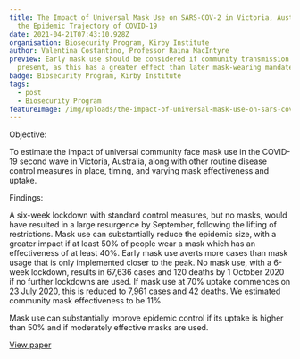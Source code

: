 ```yaml
---
title: The Impact of Universal Mask Use on SARS-COV-2 in Victoria, Australia on
  the Epidemic Trajectory of COVID-19
date: 2021-04-21T07:43:10.928Z
organisation: Biosecurity Program, Kirby Institute
author: Valentina Costantino, Professor Raina MacIntyre
preview: Early mask use should be considered if community transmission is
  present, as this has a greater effect than later mask-wearing mandates.
badge: Biosecurity Program, Kirby Institute
tags:
  - post
  - Biosecurity Program
featureImage: /img/uploads/the-impact-of-universal-mask-use-on-sars-cov-2-in-victoria-australia-on-the-epidemic-trajectory-of-covid-19.jpeg
---
```

Objective: 

To estimate the impact of universal community face mask use in the COVID-19 second wave in Victoria, Australia, along with other routine disease control measures in place, timing, and varying mask effectiveness and uptake.


Findings:

A six-week lockdown with standard control measures, but no masks, would have resulted in a large resurgence by September, following the lifting of restrictions. Mask use can substantially reduce the epidemic size, with a greater impact if at least 50% of people wear a mask which has an effectiveness of at least 40%. Early mask use averts more cases than mask usage that is only implemented closer to the peak. No mask use, with a 6-week lockdown, results in 67,636 cases and 120 deaths by 1 October 2020 if no further lockdowns are used. If mask use at 70% uptake commences on 23 July 2020, this is reduced to 7,961 cases and 42 deaths. We estimated community mask effectiveness to be 11%.

Mask use can substantially improve epidemic control if its uptake is higher than 50% and if moderately effective masks are used.

<a href="https://www.frontiersin.org/articles/10.3389/fpubh.2021.625499/full" target="_blank">
View paper
</a>